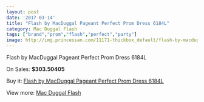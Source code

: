 ```yaml
---
layout: post
date: '2017-03-14'
title: "Flash by MacDuggal Pageant Perfect Prom Dress 6184L"
category: Mac Duggal Flash
tags: ["brand","prom","flash","perfect","party"]
image: http://img.princessan.com/11171-thickbox_default/flash-by-macduggal-pageant-perfect-prom-dress-6184l.jpg
---
```

Flash by MacDuggal Pageant Perfect Prom Dress 6184L

On Sales: **$303.50405**
<a href="https://www.princessan.com/en/mac-duggal-flash/5093-flash-by-macduggal-pageant-perfect-prom-dress-6184l.html"><amp-img layout="responsive" width="600" height="600" src="//img.princessan.com/11171-thickbox_default/flash-by-macduggal-pageant-perfect-prom-dress-6184l.jpg" alt="Flash by MacDuggal Pageant Perfect Prom Dress 6184L 0" /></a>

Buy it: [Flash by MacDuggal Pageant Perfect Prom Dress 6184L](https://www.princessan.com/en/mac-duggal-flash/5093-flash-by-macduggal-pageant-perfect-prom-dress-6184l.html "Flash by MacDuggal Pageant Perfect Prom Dress 6184L")

View more: [Mac Duggal Flash](https://www.princessan.com/en/41-mac-duggal-flash "Mac Duggal Flash")